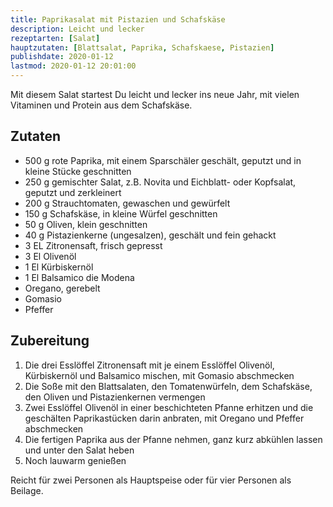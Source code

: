 ```yaml
---
title: Paprikasalat mit Pistazien und Schafskäse
description: Leicht und lecker
rezeptarten: [Salat]
hauptzutaten: [Blattsalat, Paprika, Schafskaese, Pistazien]
publishdate: 2020-01-12
lastmod: 2020-01-12 20:01:00
---
```


Mit diesem Salat startest Du leicht und lecker ins neue Jahr, mit vielen Vitaminen und Protein aus dem Schafskäse.


## Zutaten

- 500 g rote Paprika, mit einem Sparschäler geschält, geputzt und in kleine Stücke geschnitten
- 250 g gemischter Salat, z.B. Novita und Eichblatt- oder Kopfsalat, geputzt und zerkleinert
- 200 g Strauchtomaten, gewaschen und gewürfelt
- 150 g Schafskäse, in kleine Würfel geschnitten 
- 50 g Oliven, klein geschnitten
- 40 g Pistazienkerne (ungesalzen), geschält und fein gehackt
- 3 EL Zitronensaft, frisch gepresst
- 3 El Olivenöl
- 1 El Kürbiskernöl
- 1 El Balsamico die Modena
- Oregano, gerebelt
- Gomasio
- Pfeffer


## Zubereitung

1. Die drei Esslöffel Zitronensaft mit je einem Esslöffel Olivenöl, Kürbiskernöl und Balsamico mischen, mit Gomasio abschmecken
2. Die Soße mit den Blattsalaten, den Tomatenwürfeln, dem Schafskäse, den Oliven und Pistazienkernen vermengen
3. Zwei Esslöffel Olivenöl in einer beschichteten Pfanne erhitzen und die geschälten Paprikastücken darin anbraten, mit Oregano und Pfeffer abschmecken
4. Die fertigen Paprika aus der Pfanne nehmen, ganz kurz abkühlen lassen und unter den Salat heben
5. Noch lauwarm genießen

Reicht für zwei Personen als Hauptspeise oder für vier Personen als Beilage.


